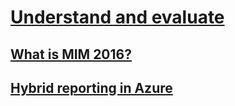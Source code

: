 # [Understand and evaluate](journey-understand-evaluate.md)
## [What is MIM 2016?](microsoft-identity-manager-2016.md)
## [Hybrid reporting in Azure](identity-manager-hybrid-reporting-azure.md)
